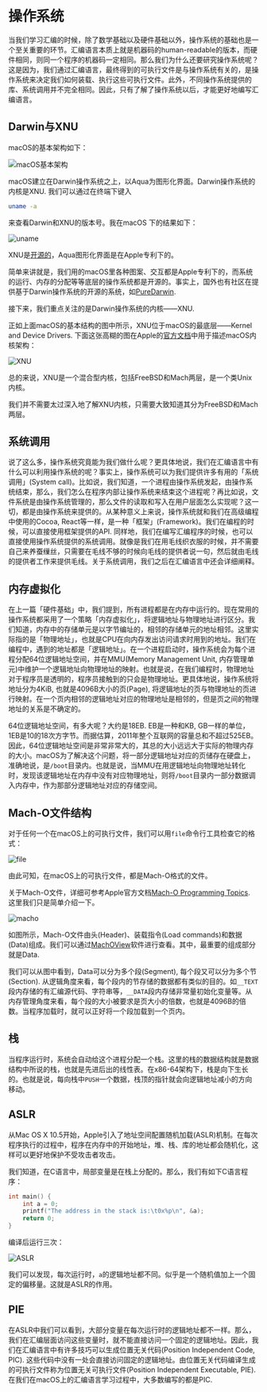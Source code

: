 # 操作系统

当我们学习汇编的时候，除了数学基础以及硬件基础以外，操作系统的基础也是一个至关重要的环节。汇编语言本质上就是机器码的human-readable的版本，而硬件相同，则同一个程序的机器码一定相同。那么我们为什么还要研究操作系统呢？这是因为，我们通过汇编语言，最终得到的可执行文件是与操作系统有关的，是操作系统来决定我们如何装载、执行这些可执行文件。此外，不同操作系统提供的库、系统调用并不完全相同。因此，只有了解了操作系统以后，才能更好地编写汇编语言。

## Darwin与XNU

macOS的基本架构如下：

![macOS基本架构](./assets/4-architecture.png)

macOS建立在Darwin操作系统之上，以Aqua为图形化界面。Darwin操作系统的内核是XNU. 我们可以通过在终端下键入

```bash
uname -a
```

来查看Darwin和XNU的版本号。我在macOS 下的结果如下：

![uname](./assets/4-uname.png)

XNU是[开源的](https://github.com/apple-oss-distributions/xnu.git)，Aqua图形化界面是在Apple专利下的。

简单来讲就是，我们用的macOS里各种图案、交互都是Apple专利下的，而系统的运行、内存的分配等等底层的操作系统都是开源的。事实上，国外也有社区在提供基于Darwin操作系统的开源的系统，如[PureDarwin](http://www.puredarwin.org).

接下来，我们重点关注的是Darwin操作系统的内核——XNU.

正如上面macOS的基本结构的图中所示，XNU位于macOS的最底层——Kernel and Device Drivers. 下面这张高糊的图在Apple的[官方文档](https://developer.apple.com/library/archive/documentation/Darwin/Conceptual/KernelProgramming/Architecture/Architecture.html)中用于描述macOS内核架构：

![XNU](./assets/4-xnu-architecture.gif)

总的来说，XNU是一个混合型内核，包括FreeBSD和Mach两层，是一个类Unix内核。

我们并不需要太过深入地了解XNU内核，只需要大致知道其分为FreeBSD和Mach两层。

## 系统调用

说了这么多，操作系统究竟能为我们做什么呢？更具体地说，我们在汇编语言中有什么可以利用操作系统的呢？事实上，操作系统可以为我们提供许多有用的「系统调用」(System call)。比如说，我们知道，一个进程由操作系统发起，由操作系统结束，那么，我们怎么在程序内部让操作系统来结束这个进程呢？再比如说，文件系统是由操作系统管理的，那么文件的读取和写入在用户层面怎么实现呢？这一切，都是由操作系统来提供的。从某种意义上来说，操作系统就和我们在高级编程中使用的Cocoa, React等一样，是一种「框架」(Framework)。我们在编程的时候，可以直接使用框架提供的API. 同样地，我们在编写汇编程序的时候，也可以直接使用操作系统提供的系统调用。就像是我们在用毛线织衣服的时候，并不需要自己来养蚕缫丝，只需要在毛线不够的时候向毛线的提供者说一句，然后就由毛线的提供者工作来提供毛线。关于系统调用，我们之后在汇编语言中还会详细阐释。

## 内存虚拟化

在上一篇「硬件基础」中，我们提到，所有进程都是在内存中运行的。现在常用的操作系统都采用了一个策略「内存虚拟化」，将逻辑地址与物理地址进行区分。我们知道，内存中的存储单元是以字节编址的，相邻的存储单元的地址相邻。这里实际指的是「物理地址」，也就是CPU在向内存发出访问请求时用到的地址。我们在编程中，遇到的地址都是「逻辑地址」。在一个进程启动时，操作系统会为每个进程分配64位逻辑地址空间，并在MMU(Memory Management Unit, 内存管理单元)中维护一个逻辑地址向物理地址的映射。也就是说，在我们编程时，物理地址对于程序员是透明的，程序员接触到的只会是物理地址。更具体地说，操作系统将地址分为4KiB, 也就是4096B大小的页(Page), 将逻辑地址的页与物理地址的页进行映射。在一个页内相邻的逻辑地址对应的物理地址是相邻的，但是页之间的物理地址的关系是不确定的。

64位逻辑地址空间，有多大呢？大约是18EB. EB是一种和KB, GB一样的单位，1EB是10的18次方字节。而据估算，2011年整个互联网的容量总和不超过525EB。因此，64位逻辑地址空间是非常非常大的，其总的大小远远大于实际的物理内存的大小。macOS为了解决这个问题，将一部分逻辑地址对应的页储存在硬盘上，准确地说，是`/boot`目录内。也就是说，当MMU在用逻辑地址向物理地址转化时，发现该逻辑地址在内存中没有对应物理地址，则将`/boot`目录内一部分数据调入内存中，作为那部分逻辑地址对应的存储空间。

## Mach-O文件结构

对于任何一个在macOS上的可执行文件，我们可以用`file`命令行工具检查它的格式：

![file](./assets/4-file.png)

由此可知，在macOS上的可执行文件，都是Mach-O格式的文件。

关于Mach-O文件，详细可参考Apple官方文档[Mach-O Programming Topics](https://developer.apple.com/library/archive/documentation/DeveloperTools/Conceptual/MachOTopics/0-Introduction/introduction.html). 这里我们只是简单介绍一下。

![macho](./assets/4-macho.png)

如图所示，Mach-O文件由头(Header)、装载指令(Load commands)和数据(Data)组成。我们可以通过[MachOView](https://github.com/fangshufeng/MachOView)软件进行查看。其中，最重要的组成部分就是Data.

我们可以从图中看到，Data可以分为多个段(Segment), 每个段又可以分为多个节(Section). 从逻辑角度来看，每个段内的节存储的数据都有类似的目的。如`__TEXT`段内存储的有汇编源代码、字符串等，`__DATA`段内存储非常量初始化变量等。从内存管理角度来看，每个段的大小被要求是页大小的倍数，也就是4096B的倍数。当程序加载时，就可以正好将一个段加载到一个页内。

## 栈

当程序运行时，系统会自动给这个进程分配一个栈。这里的栈的数据结构就是数据结构中所说的栈，也就是先进后出的线性表。在x86-64架构下，栈是向下生长的。也就是说，每向栈中`PUSH`一个数据，栈顶的指针就会向逻辑地址减小的方向移动。

## ASLR

从Mac OS X 10.5开始，Apple引入了地址空间配置随机加载(ASLR)机制。在每次程序执行的过程中，程序在内存中的开始地址，堆、栈、库的地址都会随机化，这样可以更好地保护不受攻击者攻击。

我们知道，在C语言中，局部变量是在栈上分配的。那么，我们有如下C语言程序：

```C
int main() {
    int a = 0;
    printf("The address in the stack is:\t0x%p\n", &a);
    return 0;
}
```

编译后运行三次：

![ASLR](./assets/4-aslr-res.png)

我们可以发现，每次运行时，`a`的逻辑地址都不同。似乎是一个随机值加上一个固定的偏移量。这就是ASLR的作用。

## PIE

在ASLR中我们可以看到，大部分变量在每次运行时的逻辑地址都不一样。那么，我们在汇编层面访问这些变量时，就不能直接访问一个固定的逻辑地址。因此，我们在汇编语言中有许多技巧可以生成位置无关代码(Position Independent Code, PIC). 这些代码中没有一处会直接访问固定的逻辑地址。由位置无关代码编译生成的可执行文件称为位置无关可执行文件(Position Independent Executable, PIE). 在我们在macOS上的汇编语言学习过程中，大多数编写的都是PIC.
